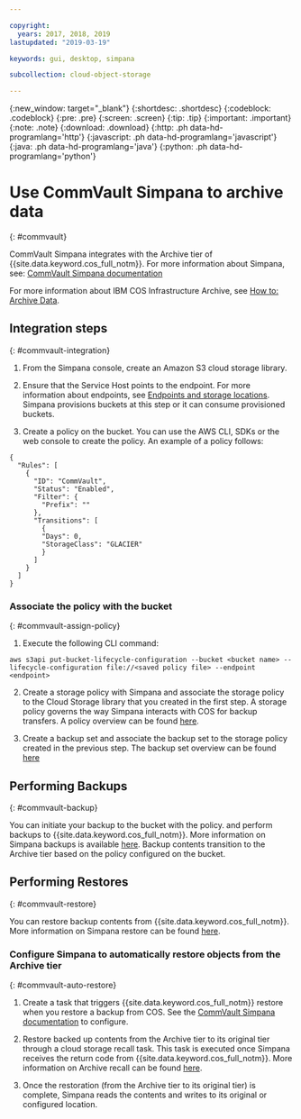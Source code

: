 ```yaml
---

copyright:
  years: 2017, 2018, 2019
lastupdated: "2019-03-19"

keywords: gui, desktop, simpana

subcollection: cloud-object-storage

---
```

{:new_window: target="_blank"}
{:shortdesc: .shortdesc}
{:codeblock: .codeblock}
{:pre: .pre}
{:screen: .screen}
{:tip: .tip}
{:important: .important}
{:note: .note}
{:download: .download} 
{:http: .ph data-hd-programlang='http'} 
{:javascript: .ph data-hd-programlang='javascript'} 
{:java: .ph data-hd-programlang='java'} 
{:python: .ph data-hd-programlang='python'}


# Use CommVault Simpana to archive data
{: #commvault}

CommVault Simpana integrates with the Archive tier of {{site.data.keyword.cos_full_notm}}. For more information about Simpana, see: [CommVault Simpana documentation](https://documentation.commvault.com/commvault/)

For more information about IBM COS Infrastructure Archive, see [How to: Archive Data](/docs/services/cloud-object-storage/basics/archiving.html#archive-data).

## Integration steps
{: #commvault-integration}

1.	From the Simpana console, create an Amazon S3 cloud storage library. 

2. Ensure that the Service Host points to the endpoint. For more information about endpoints, see [Endpoints and storage locations](/docs/services/cloud-object-storage?topic=cloud-object-storage-endpoints#endpoints). Simpana provisions buckets at this step or it can consume provisioned buckets. 

3.	Create a policy on the bucket. You can use the AWS CLI, SDKs or the web console to create the policy. An example of a policy follows:

```shell
{
  "Rules": [
    {
      "ID": "CommVault",
      "Status": "Enabled",
      "Filter": {
        "Prefix": ""
      },
      "Transitions": [
        {
        "Days": 0,
        "StorageClass": "GLACIER"
        }
      ]
    }
  ]
}
```

### Associate the policy with the bucket
{: #commvault-assign-policy}

1.  Execute the following CLI command:

```shell
aws s3api put-bucket-lifecycle-configuration --bucket <bucket name> --lifecycle-configuration file://<saved policy file> --endpoint <endpoint>
```

2.	Create a storage policy with Simpana and associate the storage policy to the Cloud Storage library that you created in the first step. A storage policy governs the way Simpana interacts with COS for backup transfers. A policy overview can be found [here](https://documentation.commvault.com/commvault/v11/article?p=13804.htm).

3.	Create a backup set and associate the backup set to the storage policy created in the previous step. The backup set overview can be found [here](https://documentation.commvault.com/commvault/v11/article?p=11666.htm)

## Performing Backups
{: #commvault-backup}

You can initiate your backup to the bucket with the policy. and perform backups to {{site.data.keyword.cos_full_notm}}. More information on Simpana backups is available [here](https://documentation.commvault.com/commvault/v11/article?p=11677.htm). Backup contents transition to the Archive tier based on the policy configured on the bucket.

## Performing Restores
{: #commvault-restore}

You can restore backup contents from {{site.data.keyword.cos_full_notm}}. More information on Simpana restore can be found [here](https://documentation.commvault.com/commvault/v11/article?p=12867.htm).

### Configure Simpana to automatically restore objects from the Archive tier
{: #commvault-auto-restore}

1. Create a task that triggers {{site.data.keyword.cos_full_notm}} restore when you restore a backup from COS. See the [CommVault Simpana documentation](http://documentation.commvault.com/commvault/v11/article?p=features/cloud_storage/t_restoring_data_amazon_and_oracle.htm) to configure.

2. Restore backed up contents from the Archive tier to its original tier through a cloud storage recall task. This task is executed once Simpana receives the return code from {{site.data.keyword.cos_full_notm}}. More information on Archive recall can be found [here](http://documentation.commvault.com/commvault/v11/article?p=9218.htm).

3. Once the restoration (from the Archive tier to its original tier) is complete, Simpana reads the contents and writes to its original or configured location.
